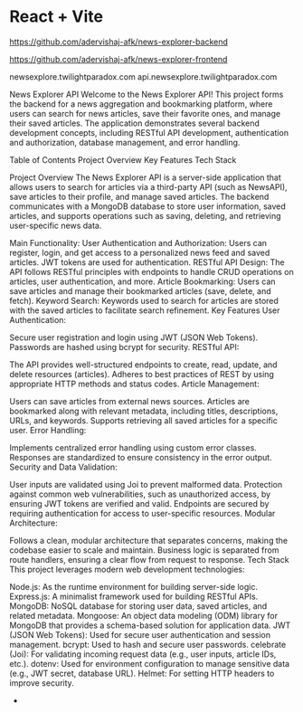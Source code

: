 # React + Vite

https://github.com/adervishaj-afk/news-explorer-backend

https://github.com/adervishaj-afk/news-explorer-frontend

newsexplore.twilightparadox.com
api.newsexplore.twilightparadox.com

News Explorer API
Welcome to the News Explorer API! This project forms the backend for a news aggregation and bookmarking platform, where users can search for news articles, save their favorite ones, and manage their saved articles. The application demonstrates several backend development concepts, including RESTful API development, authentication and authorization, database management, and error handling.

Table of Contents
Project Overview
Key Features
Tech Stack

Project Overview
The News Explorer API is a server-side application that allows users to search for articles via a third-party API (such as NewsAPI), save articles to their profile, and manage saved articles. The backend communicates with a MongoDB database to store user information, saved articles, and supports operations such as saving, deleting, and retrieving user-specific news data.

Main Functionality:
User Authentication and Authorization: Users can register, login, and get access to a personalized news feed and saved articles. JWT tokens are used for authentication.
RESTful API Design: The API follows RESTful principles with endpoints to handle CRUD operations on articles, user authentication, and more.
Article Bookmarking: Users can save articles and manage their bookmarked articles (save, delete, and fetch).
Keyword Search: Keywords used to search for articles are stored with the saved articles to facilitate search refinement.
Key Features
User Authentication:

Secure user registration and login using JWT (JSON Web Tokens).
Passwords are hashed using bcrypt for security.
RESTful API:

The API provides well-structured endpoints to create, read, update, and delete resources (articles).
Adheres to best practices of REST by using appropriate HTTP methods and status codes.
Article Management:

Users can save articles from external news sources.
Articles are bookmarked along with relevant metadata, including titles, descriptions, URLs, and keywords.
Supports retrieving all saved articles for a specific user.
Error Handling:

Implements centralized error handling using custom error classes.
Responses are standardized to ensure consistency in the error output.
Security and Data Validation:

User inputs are validated using Joi to prevent malformed data.
Protection against common web vulnerabilities, such as unauthorized access, by ensuring JWT tokens are verified and valid.
Endpoints are secured by requiring authentication for access to user-specific resources.
Modular Architecture:

Follows a clean, modular architecture that separates concerns, making the codebase easier to scale and maintain.
Business logic is separated from route handlers, ensuring a clear flow from request to response.
Tech Stack
This project leverages modern web development technologies:

Node.js: As the runtime environment for building server-side logic.
Express.js: A minimalist framework used for building RESTful APIs.
MongoDB: NoSQL database for storing user data, saved articles, and related metadata.
Mongoose: An object data modeling (ODM) library for MongoDB that provides a schema-based solution for application data.
JWT (JSON Web Tokens): Used for secure user authentication and session management.
bcrypt: Used to hash and secure user passwords.
celebrate (Joi): For validating incoming request data (e.g., user inputs, article IDs, etc.).
dotenv: Used for environment configuration to manage sensitive data (e.g., JWT secret, database URL).
Helmet: For setting HTTP headers to improve security.

-
